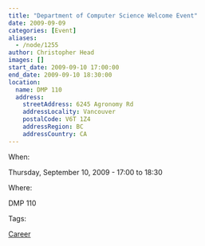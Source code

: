 ```yaml
---
title: "Department of Computer Science Welcome Event"
date: 2009-09-09
categories: [Event]
aliases:
  - /node/1255
author: Christopher Head
images: []
start_date: 2009-09-10 17:00:00
end_date: 2009-09-10 18:30:00
location:
  name: DMP 110
  address:
    streetAddress: 6245 Agronomy Rd
    addressLocality: Vancouver
    postalCode: V6T 1Z4
    addressRegion: BC
    addressCountry: CA
---
```


When: 

Thursday, September 10, 2009 - 17:00 to 18:30

Where: 

DMP 110

Tags: 

[Career](/career)
